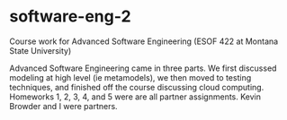 # software-eng-2
Course work for Advanced Software Engineering (ESOF 422 at Montana State University)

Advanced Software Engineering came in three parts. We first discussed modeling at high level (ie metamodels), we then moved to testing techniques, and finished off the course discussing cloud computing.
Homeworks 1, 2, 3, 4, and 5 were are all partner assignments. Kevin Browder and I were partners.
